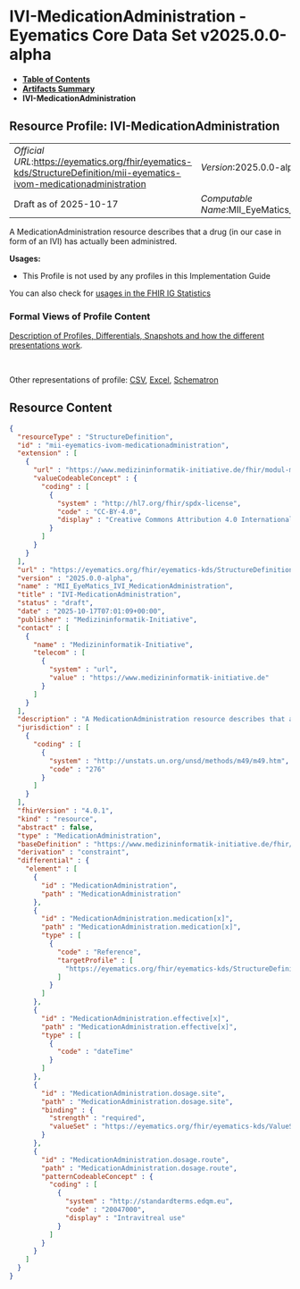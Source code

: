 # IVI-MedicationAdministration - Eyematics Core Data Set v2025.0.0-alpha

* [**Table of Contents**](toc.md)
* [**Artifacts Summary**](artifacts.md)
* **IVI-MedicationAdministration**

## Resource Profile: IVI-MedicationAdministration 

| | |
| :--- | :--- |
| *Official URL*:https://eyematics.org/fhir/eyematics-kds/StructureDefinition/mii-eyematics-ivom-medicationadministration | *Version*:2025.0.0-alpha |
| Draft as of 2025-10-17 | *Computable Name*:MII_EyeMatics_IVI_MedicationAdministration |

 
A MedicationAdministration resource describes that a drug (in our case in form of an IVI) has actually been administred. 

**Usages:**

* This Profile is not used by any profiles in this Implementation Guide

You can also check for [usages in the FHIR IG Statistics](https://packages2.fhir.org/xig/eyematics-kerndatensatz|current/StructureDefinition/mii-eyematics-ivom-medicationadministration)

### Formal Views of Profile Content

 [Description of Profiles, Differentials, Snapshots and how the different presentations work](http://build.fhir.org/ig/FHIR/ig-guidance/readingIgs.html#structure-definitions). 

 

Other representations of profile: [CSV](StructureDefinition-mii-eyematics-ivom-medicationadministration.csv), [Excel](StructureDefinition-mii-eyematics-ivom-medicationadministration.xlsx), [Schematron](StructureDefinition-mii-eyematics-ivom-medicationadministration.sch) 



## Resource Content

```json
{
  "resourceType" : "StructureDefinition",
  "id" : "mii-eyematics-ivom-medicationadministration",
  "extension" : [
    {
      "url" : "https://www.medizininformatik-initiative.de/fhir/modul-meta/StructureDefinition/mii-ex-meta-license-codeable",
      "valueCodeableConcept" : {
        "coding" : [
          {
            "system" : "http://hl7.org/fhir/spdx-license",
            "code" : "CC-BY-4.0",
            "display" : "Creative Commons Attribution 4.0 International"
          }
        ]
      }
    }
  ],
  "url" : "https://eyematics.org/fhir/eyematics-kds/StructureDefinition/mii-eyematics-ivom-medicationadministration",
  "version" : "2025.0.0-alpha",
  "name" : "MII_EyeMatics_IVI_MedicationAdministration",
  "title" : "IVI-MedicationAdministration",
  "status" : "draft",
  "date" : "2025-10-17T07:01:09+00:00",
  "publisher" : "Medizininformatik-Initiative",
  "contact" : [
    {
      "name" : "Medizininformatik-Initiative",
      "telecom" : [
        {
          "system" : "url",
          "value" : "https://www.medizininformatik-initiative.de"
        }
      ]
    }
  ],
  "description" : "A MedicationAdministration resource describes that a drug (in our case in form of an IVI) has actually been administred.",
  "jurisdiction" : [
    {
      "coding" : [
        {
          "system" : "http://unstats.un.org/unsd/methods/m49/m49.htm",
          "code" : "276"
        }
      ]
    }
  ],
  "fhirVersion" : "4.0.1",
  "kind" : "resource",
  "abstract" : false,
  "type" : "MedicationAdministration",
  "baseDefinition" : "https://www.medizininformatik-initiative.de/fhir/core/modul-medikation/StructureDefinition/MedicationAdministration",
  "derivation" : "constraint",
  "differential" : {
    "element" : [
      {
        "id" : "MedicationAdministration",
        "path" : "MedicationAdministration"
      },
      {
        "id" : "MedicationAdministration.medication[x]",
        "path" : "MedicationAdministration.medication[x]",
        "type" : [
          {
            "code" : "Reference",
            "targetProfile" : [
              "https://eyematics.org/fhir/eyematics-kds/StructureDefinition/mii-eyematics-ivom-medication"
            ]
          }
        ]
      },
      {
        "id" : "MedicationAdministration.effective[x]",
        "path" : "MedicationAdministration.effective[x]",
        "type" : [
          {
            "code" : "dateTime"
          }
        ]
      },
      {
        "id" : "MedicationAdministration.dosage.site",
        "path" : "MedicationAdministration.dosage.site",
        "binding" : {
          "strength" : "required",
          "valueSet" : "https://eyematics.org/fhir/eyematics-kds/ValueSet/eye-laterality"
        }
      },
      {
        "id" : "MedicationAdministration.dosage.route",
        "path" : "MedicationAdministration.dosage.route",
        "patternCodeableConcept" : {
          "coding" : [
            {
              "system" : "http://standardterms.edqm.eu",
              "code" : "20047000",
              "display" : "Intravitreal use"
            }
          ]
        }
      }
    ]
  }
}

```
